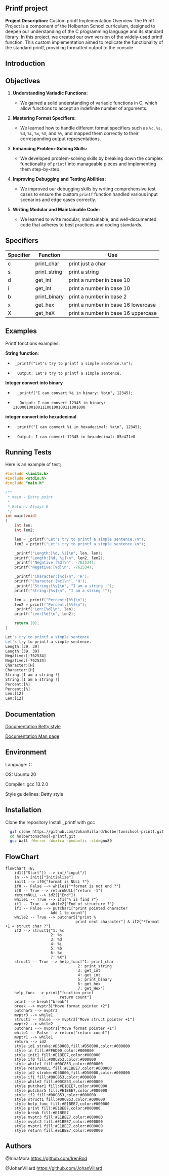 
## Printf project

**Project Description:** 
Custom printf Implementation
Overview
The Printf Project is a component of the Holberton School curriculum, designed to deepen our understanding of the C programming language and its standard library. In this project, we created our own version of the widely-used printf function. This custom implementation aimed to replicate the functionality of the standard printf, providing formatted output to the console.


## Introduction

## Objectives

1. **Understanding Variadic Functions:**
   - We gained a solid understanding of variadic functions in C, which allow functions to accept an indefinite number of arguments.

2. **Mastering Format Specifiers:**
   - We learned how to handle different format specifiers such as `%c`, `%s`, `%d`, `%i`, `%x`, `%X`, and `%%`, and mapped them correctly to their corresponding output representations.

3. **Enhancing Problem-Solving Skills:**
   - We developed problem-solving skills by breaking down the complex functionality of `printf` into manageable pieces and implementing them step-by-step.

4. **Improving Debugging and Testing Abilities:**
   - We improved our debugging skills by writing comprehensive test cases to ensure the custom `printf` function handled various input scenarios and edge cases correctly.

5. **Writing Modular and Maintainable Code:**
   - We learned to write modular, maintainable, and well-documented code that adheres to best practices and coding standards.
 
## Specifiers

| Specifier | Function        |	Use                              |
|-----------|-------|------------------------------------|
| c | print_char   | print just a char                   |
| s | print_string | print a string                      |
| d | get_int      | print a number in base 10           |
| i | get_int      | print a number in base 10           |
| b | print_binary | print a number in base 2            |
| x | get_hex      | print a number in base 16 lowercase |
| X | get_heX      | print a number in base 16 uppercase |
 

## Examples

Printf fonctions examples:

**String function**:
 *      _printf("Let's try to printf a simple sentence.\n");
-       Output: Let's try to printf a simple sentence.

**Integer convert into binary**
*       _printf("I can convert %i in binary: %b\n", 12345);
*        Output: I can convert 12345 in binary: 11000010010011100100100111001000

**integer convert into hexadecimal**
*       printf("I can convert %i in hexadecimal: %x\n", 12345);
*       Output: I can convert 12345 in hexadecimal: 85e471e8

## Running Tests

Here is an example of test;

```C
#include <limits.h>
#include <stdio.h>
#include "main.h"

/**
 * main - Entry point
 *
 * Return: Always 0
 */
int main(void)
{
    int len;
    int len2;

    len = _printf("Let's try to printf a simple sentence.\n");
    len2 = printf("Let's try to printf a simple sentence.\n");

    _printf("Length:[%d, %i]\n", len, len);
    printf("Length:[%d, %i]\n", len2, len2);
    _printf("Negative:[%d]\n", -762534);
    printf("Negative:[%d]\n", -762534);

    _printf("Character:[%c]\n", 'H');
    printf("Character:[%c]\n", 'H');
    _printf("String:[%s]\n", "I am a string !");
    printf("String:[%s]\n", "I am a string !");

    len = _printf("Percent:[%%]\n");
    len2 = printf("Percent:[%%]\n");
    _printf("Len:[%d]\n", len);
    printf("Len:[%d]\n", len2);

    return (0);
}
```
```bash
Let's try to printf a simple sentence.
Let's try to printf a simple sentence.
Length:[39, 39]
Length:[39, 39]
Negative:[-762534]
Negative:[-762534]
Character:[H]
Character:[H]
String:[I am a string !]
String:[I am a string !]
Percent:[%]
Percent:[%]
Len:[12]
Len:[12]

```


 ## Documentation

 [Documentation Betty style ](https://github.com/alx-tools/Betty/wiki)

 [Documentation Man page ](https://github.com/JohanVillard/holbertonschool-printf/blob/main/man_3_printf)


## Environment
Language: C

OS: Ubuntu 20

Compiler: gcc 13.2.0

Style guidelines: Betty style
## Installation

Clone the repository 
Install _printf with gcc

```bash
  git clone https://github.com/JohanVillard/holbertonschool-printf.git
  cd holbertonschool-printf.git
  gcc Wall -Werror -Wextra -pedantic -std=gnu89
```

## FlowChart
```mermaid
flowchart TB;
    id1(["Start"]) --> in[/"input"/]
    in --> init1["Initialize"]
    init1 --> if0{"format is NULL ?"}
    if0 -- False --> while1{"*format is not end ?"}
    if0 -- True --> returnNULL["return -1"]
    returnNULL --> id2(["End"])
    while1 -- True --> if1{"% is find ?"}
    if1 -- True --> while2{"End of structure ?"}
    if1 -- False --> putchar1["print pointed character
                    Add 1 to count"]
    while2 -- True --> putchar5["print %
                               print next character"] & if2{"*format +1 = struct char ?"}
    if2 --> struct1{"1: %c
                    2: %s
                    3: %d
                    4: %i
                    5: %b
                    6: %x
                    7: %X"}
    struct1 -- True --> help_func["1: print_char
                                2: print_string
                                3: get_int
                                4: get_int
                                5: print_binary
                                6: get_hex
                                7: get_Hex"]
    help_func --> print["function print
                        return count"]
    print --> break["break"]
    break --> mvptr3["Move format pointer +2"]
    putchar5 --> mvptr3
    mvptr3 --> while1
    struct1 -- False --> mvptr2["Move struct pointer +1"]
    mvptr2 --> while2
    putchar1 --> mvptr1["Move format pointer +1"]
    while1 -- False --> return["return count"]
    mvptr1 --> while1
    return --> id2
    style id1 stroke:#D50000,fill:#D50000,color:#000000
    style in fill:#FF6D00,color:#000000
    style init1 fill:#E1BEE7,color:#000000
    style if0 fill:#00C853,color:#000000
    style while1 fill:#00C853,color:#000000
    style returnNULL fill:#E1BEE7,color:#000000
    style id2 stroke:#D50000,fill:#D50000,color:#000000
    style if1 fill:#00C853,color:#000000
    style while2 fill:#00C853,color:#000000
    style putchar1 fill:#E1BEE7,color:#000000
    style putchar5 fill:#E1BEE7,color:#000000
    style if2 fill:#00C853,color:#000000
    style struct1 fill:#00C853,color:#000000
    style help_func fill:#E1BEE7,color:#000000
    style print fill:#E1BEE7,color:#000000
    style break fill:#E1BEE7
    style mvptr3 fill:#E1BEE7,color:#000000
    style mvptr2 fill:#E1BEE7,color:#000000
    style mvptr1 fill:#E1BEE7,color:#000000
    style return fill:#E1BEE7,color:#000000
```

## Authors

@IrinaMora https://github.com/IrenBod 

@JohanVillard https://github.com/JohanVillard
